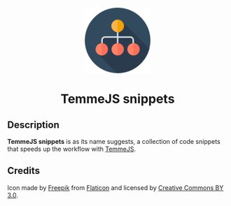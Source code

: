 <p align="center">
    <img alt="TemmeJS logo." src="assets/img/logo.png" width="150" />
    <h1 align="center">TemmeJS snippets</h1>
</p>

## Description

**TemmeJS snippets** is as its name suggests, a collection of code snippets that speeds up the workflow with [TemmeJS](https://github.com/EOussama/temmejs).


## Credits

Icon made by [Freepik](https://www.freepik.com/) from [Flaticon](https://www.flaticon.com) and licensed by [Creative Commons BY 3.0](http://creativecommons.org/licenses/by/3.0/).
